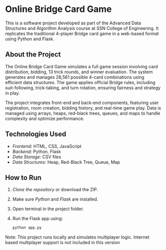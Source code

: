 # Online Bridge Card Game

This is a software project developed as part of the Advanced Data Structures and Algorithm Analysis course at SSN College of Engineering. It replicates the traditional 4-player Bridge card game in a web-based format using Python and Flask.

## About the Project

The Online Bridge Card Game simulates a full game session involving card distribution, bidding, 13 trick rounds, and winner evaluation. The system generates and manages 28,561 possible 4-card combinations using efficient data structures. The game applies official Bridge rules, including suit-following, trick-taking, and turn rotation, ensuring fairness and strategy in play.

The project integrates front-end and back-end components, featuring user registration, room creation, bidding history, and real-time game play. Data is managed using arrays, heaps, red-black trees, queues, and maps to handle complexity and optimize performance.

## Technologies Used

- *Frontend:* HTML, CSS, JavaScript
- *Backend:* Python, Flask
- *Data Storage:* CSV files
- *Data Structures:* Heap, Red-Black Tree, Queue, Map

## How to Run

1. *Clone the repository* or download the ZIP.
2. Make sure *Python* and *Flask* are installed.
3. Open terminal in the project folder.
4. Run the Flask app using:

   ```bash
   python app.py

  Note: This project runs locally and simulates multiplayer logic. Internet based multiplayer support is not included in this version

